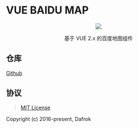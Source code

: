 # VUE BAIDU MAP

<p align="center"><img src="//dafrok.github.io/vue-baidu-map/favicon.png">

<p align="center">基于 VUE 2.x 的百度地图组件

## 仓库

[Github](//github.com/Dafrok/vue-baidu-map)

## 协议

> [MIT License](//opensource.org/licenses/MIT)

Copyright (c) 2016-present, Dafrok
